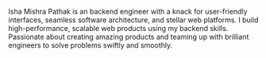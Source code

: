 Isha Mishra Pathak is an backend engineer with a knack for user-friendly interfaces, 
seamless software architecture, and stellar web platforms. I build high-performance, 
scalable web products using my backend skills. Passionate about creating amazing 
products and teaming up with brilliant engineers to solve problems swiftly and smoothly.
